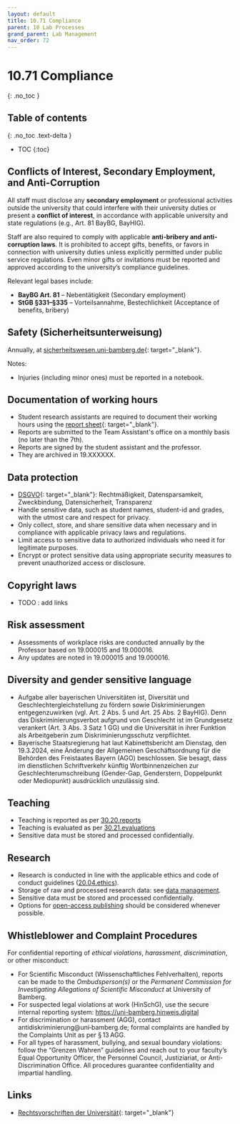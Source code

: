 ```yaml
---
layout: default
title: 10.71 Compliance
parent: 10 Lab Processes
grand_parent: Lab Management
nav_order: 72
---
```


# 10.71 Compliance
{: .no_toc }

## Table of contents
{: .no_toc .text-delta }

- TOC
{:toc}

## Conflicts of Interest, Secondary Employment, and Anti-Corruption

All staff must disclose any **secondary employment** or professional activities outside the university that could interfere with their university duties or present a **conflict of interest**, in accordance with applicable university and state regulations (e.g., Art. 81 BayBG, BayHIG).

Staff are also required to comply with applicable **anti-bribery and anti-corruption laws**. It is prohibited to accept gifts, benefits, or favors in connection with university duties unless explicitly permitted under public service regulations. Even minor gifts or invitations must be reported and approved according to the university’s compliance guidelines.

Relevant legal bases include:
- **BayBG Art. 81** – Nebentätigkeit (Secondary employment)
- **StGB §331–§335** – Vorteilsannahme, Bestechlichkeit (Acceptance of benefits, bribery)

## Safety (Sicherheitsunterweisung)

Annually, at [sicherheitswesen.uni-bamberg.de](https://sicherheitswesen.uni-bamberg.de/){: target="_blank"}.

Notes:

- Injuries (including minor ones) must be reported in a notebook.

## Documentation of working hours

- Student research assistants are required to document their working hours using the [report sheet](https://www.uni-bamberg.de/fileadmin/abt-personal/Homepage_ab_2016-03/11_Formulare_Infos_Merkblaetter/Hilfskraefte/Musterformular_Dokumentationspflicht_MiLoG.pdf){: target="_blank"}.
- Reports are submitted to the Team Assistant's office on a monthly basis (no later than the 7th).
- Reports are signed by the student assistant and the professor.
- They are archived in 19.XXXXXX.

## Data protection

- [DSGVO](https://eur-lex.europa.eu/legal-content/DE/TXT/PDF/?uri=CELEX:32016R0679){: target="_blank"}: Rechtmäßigkeit, Datensparsamkeit, Zweckbindung, Datensicherheit, Transparenz
- Handle sensitive data, such as student names, student-id and grades, with the utmost care and respect for privacy.
- Only collect, store, and share sensitive data when necessary and in compliance with applicable privacy laws and regulations.
- Limit access to sensitive data to authorized individuals who need it for legitimate purposes.
- Encrypt or protect sensitive data using appropriate security measures to prevent unauthorized access or disclosure.

## Copyright laws

- TODO : add links

## Risk assessment

- Assessments of workplace risks are conducted annually by the Professor based on 19.000015 and 19.000016.
- Any updates are noted in 19.000015 and 19.000016.

## Diversity and gender sensitive language

- Aufgabe aller bayerischen Universitäten ist, Diversität und Geschlechtergleichstellung zu fördern sowie Diskriminierungen entgegenzuwirken (vgl. Art. 2 Abs. 5 und Art. 25 Abs. 2 BayHIG). Denn das Diskriminierungsverbot aufgrund von Geschlecht ist im Grundgesetz verankert (Art. 3 Abs. 3 Satz 1 GG) und die Universität in ihrer Funktion als Arbeitgeberin zum Diskriminierungsschutz verpflichtet.
- Bayerische Staatsregierung hat laut Kabinettsbericht am Dienstag, den 19.3.2024, eine Änderung der Allgemeinen Geschäftsordnung für die Behörden des Freistaates Bayern (AGO) beschlossen. Sie besagt, dass im dienstlichen Schriftverkehr künftig Wortbinnenzeichen zur Geschlechterumschreibung (Gender-Gap, Genderstern, Doppelpunkt oder Mediopunkt) ausdrücklich unzulässig sind.

## Teaching

- Teaching is reported as per [30.20.reports](../../30-teaching/30_processes/30.20.reports.html)
- Teaching is evaluated as per [30.21.evaluations](../../30-teaching/30_processes/30.21.evaluations.html)
- Sensitive data must be stored and processed confidentially.

## Research

- Research is conducted in line with the applicable ethics and code of conduct guidelines ([20.04.ethics](../../20-research/20_processes/20.04.ethics.html)).
- Storage of raw and processed research data: see [data management](../../20-research/20_processes/20.17.data).
- Sensitive data must be stored and processed confidentially.
- Options for [open-access publishing](../../20-research/20_processes/20.33.publication) should be considered whenever possible.

## Whistleblower and Complaint Procedures

For confidential reporting of *ethical violations*, *harassment*, *discrimination*, or other misconduct:

- For Scientific Misconduct (Wissenschaftliches Fehlverhalten), reports can be made to the *Ombudsperson(s)* or the *Permanent Commission for Investigating Allegations of Scientific Misconduct* at University of Bamberg.
- For suspected legal violations at work (HinSchG), use the secure internal reporting system: https://uni-bamberg.hinweis.digital
- For discrimination or harassment (AGG), contact antidiskriminierung@uni‑bamberg.de; formal complaints are handled by the Complaints Unit as per § 13 AGG.  
- For all types of harassment, bullying, and sexual boundary violations: follow the “Grenzen Wahren” guidelines and reach out to your faculty’s Equal Opportunity Officer, the Personnel Council, Justiziariat, or Anti-Discrimination Office. All procedures guarantee confidentiality and impartial handling.

## Links

- [Rechtsvorschriften der Universität](https://www.uni-bamberg.de/justitiariat/rechtsvorschriften-der-universitaet/){: target="_blank"}
